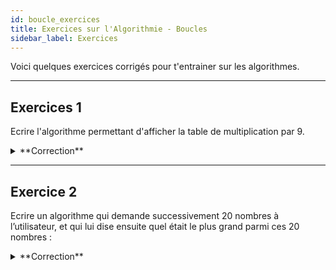 ```yaml
---
id: boucle_exercices
title: Exercices sur l'Algorithmie - Boucles
sidebar_label: Exercices
---
```


Voici quelques exercices corrigés pour t'entrainer sur les algorithmes.

---


## Exercices 1

Ecrire l'algorithme permettant d'afficher la table de multiplication par 9.

<details>
<summary>**Correction**</summary>
	
	ALGORITHME Table Multi
    var i : entier
    DEBUT
    POUR i DE 1 A 10 FAIRE
    ECRIRE(i*9)
    FINPOUR
    FIN

</details>


---
## Exercice 2

Ecrire un algorithme qui demande successivement 20 nombres à l’utilisateur, et qui lui dise
ensuite quel était le plus grand parmi ces 20 nombres :

<details>
<summary>**Correction**</summary>
	
	Variables N, i, PG en Entier
    Debut
    PG ← 0
    Pour i ← 1 à 20
        Ecrire "Entrez un nombre : "
        Lire N
        Si i = 1 ou N > PG Alors
            PG ← N
        FinSi
    i Suivant
    Ecrire "Le nombre le plus grand était : ", PG
    Fin

</details>





